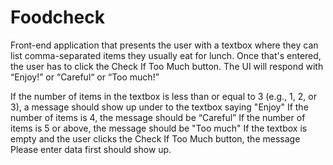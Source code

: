 # Foodcheck
Front-end application that presents the user with a textbox where they can list
comma-separated items they usually eat for lunch. Once that's entered, the user has to click the
Check If Too Much button. The UI will respond with “Enjoy!” or “Careful“ or “Too much!”


If the number of items in the textbox is less than or equal to 3 (e.g., 1, 2, or 3), a message
should show up under to the textbox saying "Enjoy"
If the number of items is 4, the message should be “Careful”
If the number of items is 5 or above, the message should be "Too much"
If the textbox is empty and the user clicks the Check If Too Much button, the message
Please enter data first should show up.
